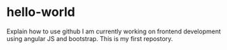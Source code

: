 # hello-world
Explain how to use github 
I am currently working on frontend development using angular JS and bootstrap.
This is my first repostory.
